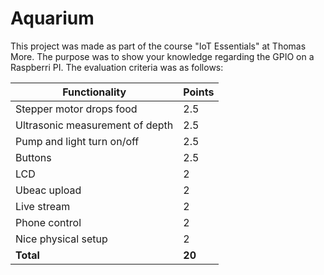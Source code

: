 # Aquarium
This project was made as part of the course "IoT Essentials" at Thomas More. The purpose was to show your knowledge regarding the GPIO on a Raspberri PI. The evaluation criteria was as follows:

| Functionality  | Points |
| ------------- | ------------- |
| Stepper motor drops food | 2.5
| Ultrasonic measurement of depth | 2.5
| Pump and light turn on/off  | 2.5
| Buttons  | 2.5
| LCD  | 2
| Ubeac upload  | 2
| Live stream  | 2
| Phone control  | 2
| Nice physical setup  | 2
| **Total** | **20**
